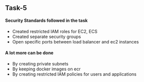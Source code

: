 ## Task-5

#### Security Standards followed in the task
+ Created restricted IAM roles for EC2, ECS
+ Created separate security groups
+ Open specific ports between load balancer and ec2 instances

#### A lot more can be done
+ By creating private subnets
+ By keeping docker images on ecr
+ By creating restricted IAM policies for users and applications